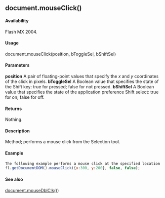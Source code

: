 ## document.mouseClick()

#### Availability

Flash MX 2004.

#### Usage

document.mouseClick(position, bToggleSel, bShiftSel)

#### Parameters

**position** A pair of floating-point values that specify the *x* and *y* coordinates of the click in pixels.
**bToggleSel** A Boolean value that specifies the state of the Shift key: true for pressed; false for not pressed.
**bShiftSel** A Boolean value that specifies the state of the application preference Shift select: true for on; false for off.

#### Returns

Nothing.

#### Description

Method; performs a mouse click from the Selection tool.

#### Example

```javascript
The following example performs a mouse click at the specified location:
fl.getDocumentDOM().mouseClick({x:300, y:200}, false, false);

```
#### See also

[document.mouseDblClk()](#!AdobeDocs/developers-animatesdk-docs/master/Document_object/docum140.md))

<span id="document.mouseDblClk()" class="anchor"></span>
